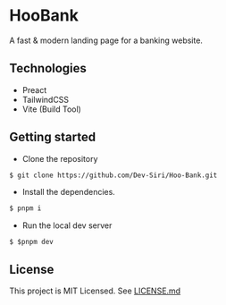 # HooBank

A fast & modern landing page for a banking website.

## Technologies

- Preact
- TailwindCSS
- Vite (Build Tool)

## Getting started

- Clone the repository

```sh
$ git clone https://github.com/Dev-Siri/Hoo-Bank.git
```

- Install the dependencies.

```sh
$ pnpm i
```

- Run the local dev server

```
$ $pnpm dev
```

## License

This project is MIT Licensed. See [LICENSE.md](LICENSE.md)
